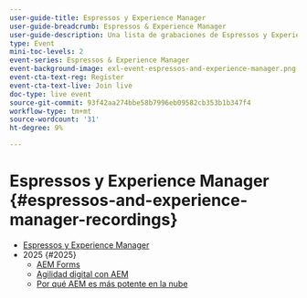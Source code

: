 ```yaml
---
user-guide-title: Espressos y Experience Manager
user-guide-breadcrumb: Espressos & Experience Manager
user-guide-description: Una lista de grabaciones de Espressos y Experience Manager
type: Event
mini-toc-levels: 2
event-series: Espressos & Experience Manager
event-background-image: exl-event-espressos-and-experience-manager.png
event-cta-text-reg: Register
event-cta-text-live: Join live
doc-type: live event
source-git-commit: 93f42aa274bbe58b7996eb09582cb353b1b347f4
workflow-type: tm+mt
source-wordcount: '31'
ht-degree: 9%

---
```



# Espressos y Experience Manager {#espressos-and-experience-manager-recordings}

+ [Espressos y Experience Manager](overview.md)
+ 2025 {#2025}
   + [AEM Forms](2025/aem-forms.md)
   + [Agilidad digital con AEM](2025/digital-agility.md)
   + [Por qué AEM es más potente en la nube](2025/aem-in-the-cloud.md)
